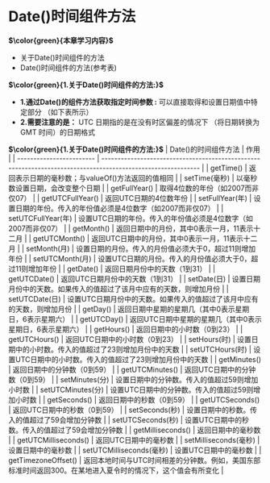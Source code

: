 # Date()时间组件方法

**$\color{green}{本章学习内容}$**

- 关于Date()时间组件的方法
- Date()时间组件的方法(参考表)

**$\color{green}{1.关于Date()时间组件的方法:}$**

- **1.通过Date()的组件方法获取指定时间参数 :**
  可以直接取得和设置日期值中特定部分
 （如下表所示）
- **2.需要注意的是：**
 UTC 日期指的是在没有时区偏差的情况下
（将日期转换为 GMT 时间）的日期格式

**$\color{green}{1.关于Date()时间组件的方法:}$**
| Date()的时间组件方法     | 作用                                                                                                         |
| ------------------------ | ------------------------------------------------------------------------------------------------------------ |
| getTime()                | 返回表示日期的毫秒数；与valueOf()方法返回的值相同                                                            |
| setTime(毫秒)            | 以毫秒数设置日期，会改变整个日期                                                                             |
| getFullYear()            | 取得4位数的年份（如2007而非仅07）                                                                            |
| getUTCFullYear()         | 返回UTC日期的4位数年份                                                                                       |
| setFullYear(年)          | 设置日期的年份。传入的年份值必须是4位数字（如2007而非仅07）                                                  |
| setUTCFullYear(年)       | 设置UTC日期的年份。传入的年份值必须是4位数字（如2007而非仅07）                                               |
| getMonth()               | 返回日期中的月份，其中0表示一月，11表示十二月                                                                |
| getUTCMonth()            | 返回UTC日期中的月份，其中0表示一月，11表示十二月                                                             |
| setMonth(月)             | 设置日期的月份。传入的月份值必须大于0，超过11则增加年份                                                      |
| setUTCMonth(月)          | 设置UTC日期的月份。传入的月份值必须大于0，超过11则增加年份                                                   |
| getDate()                | 返回日期月份中的天数（1到31）                                                                                |
| getUTCDate()             | 返回UTC日期月份中的天数（1到31）                                                                             |
| setDate(日)              | 设置日期月份中的天数。如果传入的值超过了该月中应有的天数，则增加月份                                         |
| setUTCDate(日)           | 设置UTC日期月份中的天数。如果传入的值超过了该月中应有的天数，则增加月份                                      |
| getDay()                 | 返回日期中星期的星期几（其中0表示星期日，6表示星期六）                                                       |
| getUTCDay()              | 返回UTC日期中星期的星期几（其中0表示星期日，6表示星期六）                                                    |
| getHours()               | 返回日期中的小时数（0到23）                                                                                  |
| getUTCHours()            | 返回UTC日期中的小时数（0到23）                                                                               |
| setHours(时)             | 设置日期中的小时数。传入的值超过了23则增加月份中的天数                                                       |
| setUTCHours(时)          | 设置UTC日期中的小时数。传入的值超过了23则增加月份中的天数                                                    |
| getMinutes()             | 返回日期中的分钟数（0到59）                                                                                  |
| getUTCMinutes()          | 返回UTC日期中的分钟数（0到59）                                                                               |
| setMinutes(分)           | 设置日期中的分钟数。传入的值超过59则增加小时数                                                               |
| setUTCMinutes(分)        | 设置UTC日期中的分钟数。传入的值超过59则增加小时数                                                            |
| getSeconds()             | 返回日期中的秒数（0到59）                                                                                    |
| getUTCSeconds()          | 返回UTC日期中的秒数（0到59）                                                                                 |
| setSeconds(秒)           | 设置日期中的秒数。传入的值超过了59会增加分钟数                                                               |
| setUTCSeconds(秒)        | 设置UTC日期中的秒数。传入的值超过了59会增加分钟数                                                            |
| getMilliseconds()        | 返回日期中的毫秒数                                                                                           |
| getUTCMilliseconds()     | 返回UTC日期中的毫秒数                                                                                        |
| setMilliseconds(毫秒)    | 设置日期中的毫秒数                                                                                           |
| setUTCMilliseconds(毫秒) | 设置UTC日期中的毫秒数                                                                                        |
| getTimezoneOffset()      | 返回本地时间与UTC时间相差的分钟数。例如，美国东部标准时间返回300。在某地进入夏令时的情况下，这个值会有所变化 |
